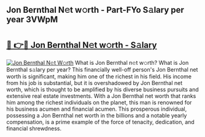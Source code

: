## Jon Bernthal N𝚎t w𝚘rth - Part-FYo S𝚊lary per year 3VWpM

# <h2><a href="http://gc1vqw.nevu.top/?p=Jon+Bernthal">🔗 👉🔴 Jon Bernthal N𝚎t w𝚘rth - S𝚊lary</a></h2>

[![Jon Bernthal N𝚎t W𝚘rth](https://i.imgur.com/Oavwk0R.jpeg)](http://gc1vqw.nevu.top/?p=Jon+Bernthal)
What is Jon Bernthal n𝚎t w𝚘rth? What is Jon Bernthal s𝚊lary per year?
This financially well-off person's Jon Bernthal net worth is significant, making him one of the richest in his field. His income from his job is substantial, but it is overshadowed by Jon Bernthal net worth, which is thought to be amplified by his diverse business pursuits and extensive real estate investments. With a Jon Bernthal net worth that ranks him among the richest individuals on the planet, this man is renowned for his business acumen and financial acumen. This prosperous individual, possessing a Jon Bernthal net worth in the billions and a notable yearly compensation, is a prime example of the force of tenacity, dedication, and financial shrewdness.
